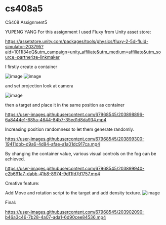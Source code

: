 # cs408a5

CS408 Assignment5

YUPENG YANG
For this assignment I used Fluxy from Unity asset store:

https://assetstore.unity.com/packages/tools/physics/fluxy-2-5d-fluid-simulator-203795?aid=1011l34eQ&utm_campaign=unity_affiliate&utm_medium=affiliate&utm_source=partnerize-linkmaker

I firstly create a container 

![image](https://user-images.githubusercontent.com/67968545/203893834-128c8e77-c04a-431a-8721-3ca43cbfe860.png)
![image](https://user-images.githubusercontent.com/67968545/203894317-26cd6055-dce3-496d-9af8-e6f3925fcfa1.png)

and set projection look at camera

![image](https://user-images.githubusercontent.com/67968545/203894293-b8f4499c-b1d7-41b1-9e70-6896fe73efb2.png)

then a target and place it in the same position as container

https://user-images.githubusercontent.com/67968545/203898896-6a8444e1-685a-4644-84b7-35ed1d8da934.mp4

Increasing position randomness to let them generate randomly.

https://user-images.githubusercontent.com/67968545/203899300-19411dbb-d9a6-4d84-afae-a1a01dc917ca.mp4


By changing the container value, various visual controls on the fog can be achieved.


https://user-images.githubusercontent.com/67968545/203899940-e2b691a7-dabb-41b8-8974-9df1fd7d1757.mp4

Creative feature:

Add Move and rotation script to the target and add density texture.
![image](https://user-images.githubusercontent.com/67968545/203900252-d31afeb8-e9c7-48b1-b3b7-07d9eb88d769.png)

Final:

https://user-images.githubusercontent.com/67968545/203902090-b46a3c46-7b28-4a07-ada1-6d90cee84536.mp4

